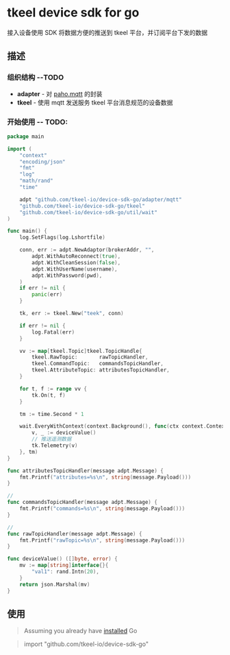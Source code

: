 # tkeel device sdk for go

接入设备使用 SDK 将数据方便的推送到 tkeel 平台，并订阅平台下发的数据

## 描述

### 组织结构 --TODO

- __adapter__ - 对 [paho.mqtt](github.com/eclipse/paho.mqtt.golang) 的封装
- __tkeel__ - 使用 mqtt 发送服务 tkeel 平台消息规范的设备数据

### 开始使用 -- TODO:

```go
package main

import (
    "context"
    "encoding/json"
    "fmt"
    "log"
    "math/rand"
    "time"

    adpt "github.com/tkeel-io/device-sdk-go/adapter/mqtt"
    "github.com/tkeel-io/device-sdk-go/tkeel"
    "github.com/tkeel-io/device-sdk-go/util/wait"
)

func main() {
    log.SetFlags(log.Lshortfile)

    conn, err := adpt.NewAdaptor(brokerAddr, "",
        adpt.WithAutoReconnect(true),
        adpt.WithCleanSession(false),
        adpt.WithUserName(username),
        adpt.WithPassword(pwd),
    )
    if err != nil {
        panic(err)
    }

    tk, err := tkeel.New("teek", conn)

    if err != nil {
        log.Fatal(err)
    }

    vv := map[tkeel.Topic]tkeel.TopicHandle{
        tkeel.RawTopic:       rawTopicHandler,
        tkeel.CommandTopic:   commandsTopicHandler,
        tkeel.AttributeTopic: attributesTopicHandler,
    }

    for t, f := range vv {
        tk.On(t, f)
    }

    tm := time.Second * 1

    wait.EveryWithContext(context.Background(), func(ctx context.Context) {
        v, _ := deviceValue()
        // 推送遥测数据
        tk.Telemetry(v)
    }, tm)
}

func attributesTopicHandler(message adpt.Message) {
    fmt.Printf("attributes=%s\n", string(message.Payload()))
}

//
func commandsTopicHandler(message adpt.Message) {
    fmt.Printf("commands=%s\n", string(message.Payload()))
}

//
func rawTopicHandler(message adpt.Message) {
    fmt.Printf("rawTopic=%s\n", string(message.Payload()))
}

func deviceValue() ([]byte, error) {
    mv := map[string]interface{}{
        "val1": rand.Intn(20),
    }
    return json.Marshal(mv)
}

```

## 使用

> Assuming you already have [installed](https://golang.org/doc/install) Go

> import "github.com/tkeel-io/device-sdk-go"

